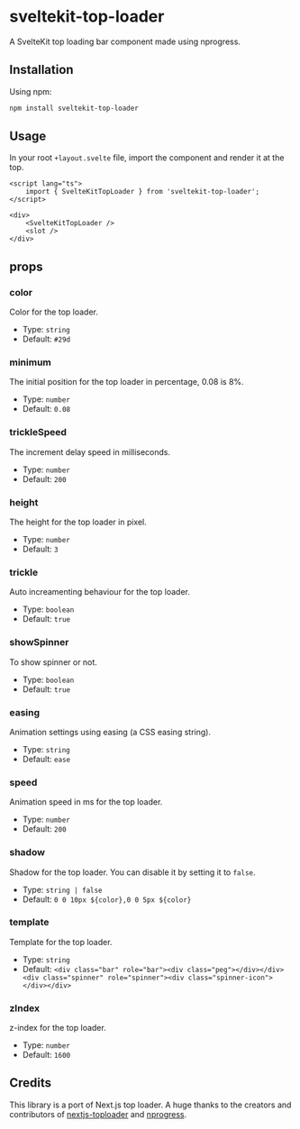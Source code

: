 # sveltekit-top-loader

A SvelteKit top loading bar component made using nprogress.

## Installation

Using npm:

```sh
npm install sveltekit-top-loader
```

## Usage

In your root `+layout.svelte` file, import the component and render it at the top.

```svelte
<script lang="ts">
	import { SvelteKitTopLoader } from 'sveltekit-top-loader';
</script>

<div>
	<SvelteKitTopLoader />
	<slot />
</div>
```

## props

### color

Color for the top loader.

- Type: `string`
- Default: `#29d`

### minimum

The initial position for the top loader in percentage, 0.08 is 8%.

- Type: `number`
- Default: `0.08`

### trickleSpeed

The increment delay speed in milliseconds.

- Type: `number`
- Default: `200`

### height

The height for the top loader in pixel.

- Type: `number`
- Default: `3`

### trickle

Auto increamenting behaviour for the top loader.

- Type: `boolean`
- Default: `true`

### showSpinner

To show spinner or not.

- Type: `boolean`
- Default: `true`

### easing

Animation settings using easing (a CSS easing string).

- Type: `string`
- Default: `ease`

### speed

Animation speed in ms for the top loader.

- Type: `number`
- Default: `200`

### shadow

Shadow for the top loader. You can disable it by setting it to `false`.

- Type: `string | false`
- Default: `0 0 10px ${color},0 0 5px ${color}`

### template

Template for the top loader.

- Type: `string`
- Default: `<div class="bar" role="bar"><div class="peg"></div></div><div class="spinner" role="spinner"><div class="spinner-icon"></div></div>`

### zIndex

z-index for the top loader.

- Type: `number`
- Default: `1600`

## Credits

This library is a port of Next.js top loader. A huge thanks to the creators and contributors of [nextjs-toploader](https://github.com/TheSGJ/nextjs-toploader/) and [nprogress](https://github.com/rstacruz/nprogress).
